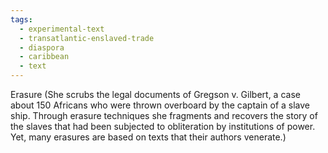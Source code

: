 ```yaml
---
tags:
  - experimental-text
  - transatlantic-enslaved-trade
  - diaspora
  - caribbean
  - text
---
```

Erasure (She scrubs the legal documents of Gregson v. Gilbert, a case about 150 Africans who were thrown overboard by the captain of a slave ship. Through erasure techniques she fragments and recovers the story of the slaves that had been subjected to obliteration by institutions of power. Yet, many erasures are based on texts that their authors venerate.)